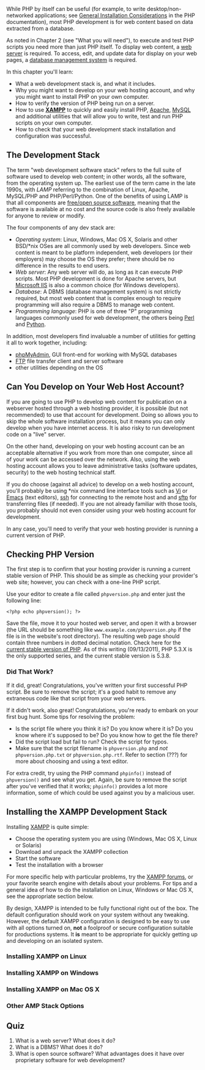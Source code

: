 
While PHP by itself can be useful (for example, to write desktop/non-networked applications; see [General Installation Considerations](http://www.php.net/manual/en/install.general.php) in the PHP documentation), most PHP development is for web content based on data extracted from a database.

As noted in Chapter 2 (see "What you will need"), to execute and test PHP scripts you need more than just PHP itself. To display web content, a [web server](https://secure.wikimedia.org/wikipedia/en/wiki/Web_server) is required. To access, edit, and update data for display on your web pages, a [database management system](https://secure.wikimedia.org/wikipedia/en/wiki/Database_management_system) is required.

In this chapter you'll learn:

- What a web development stack is, and what it includes.
- Why you might want to develop on your web hosting account, and why you might want to install PHP on your own computer.
- How to verify the version of PHP being run on a server.
- How to use **[XAMPP](http://www.apachefriends.org/en/xampp.html)** to quickly and easily install PHP, [Apache](https://httpd.apache.org/), [MySQL](https://www.mysql.com/) and additional utilities that will allow you to write, test and run PHP scripts on your own computer.
- How to check that your web development stack installation and configuration was successful.


## The Development Stack

The term "web development software stack" refers to the full suite of software used to develop web content; in other words, all the software, from the operating system up. The earliest use of the term came in the late 1990s, with *LAMP* referring to the combination of Linux, Apache, MySQL/PHP and PHP/Perl/Python. One of the benefits of using LAMP is that all components are [free/open source software](https://secure.wikimedia.org/wikipedia/en/wiki/Free_and_open_source_software), meaning that the software is available at no cost and the source code is also freely available for anyone to review or modify.


The four components of any dev stack are:

- *Operating system*: Linux, Windows, Mac OS X, Solaris and other BSD/*nix OSes are all commonly used by web developers. Since web content is meant to be platform independent, web developers (or their employers) may choose the OS they prefer; there should be no difference in the results to end users.
- *Web server*: Any web server will do, as long as it can execute PHP scripts. Most PHP development is done for Apache servers, but [Microsoft IIS](https://www.iis.net/) is also a common choice (for Windows developers).
- *Database*: A DBMS (database management system) is not strictly required, but most web content that is complex enough to require programming will also require a DBMS to manage web content.
- *Programming language*: PHP is one of three "P" programming languages commonly used for web development, the others being [Perl](http://www.perl.org/) and [Python](http://www.python.org/).


In addition, most developers find invaluable a number of utilities for getting it all to work together, including:

- [phpMyAdmin](http://www.phpmyadmin.net/), GUI front-end for working with MySQL databases
- [FTP](https://secure.wikimedia.org/wikipedia/en/wiki/File_Transfer_Protocol) file transfer client and server software
- other utilities depending on the OS


## Can You Develop on Your Web Host Account?

If you are going to use PHP to develop web content for publication on a webserver hosted through a web hosting provider, it is possible (but not recommended) to use that account for development. Doing so allows you to skip the whole software installation process, but it means you can only develop when you have internet access. It is also risky to run development code on a "live" server.

On the other hand, developing on your web hosting account can be an acceptable alternative if you work from more than one computer, since all of your work can be accessed over the network. Also, using the web hosting account allows you to leave administrative tasks (software updates, security) to the web hosting technical staff.

If you do choose (against all advice) to develop on a web hosting account, you'll probably be using *nix command line interface tools such as [Vi](http://en.wikipedia.org/wiki/Vi) or [Emacs](http://en.wikipedia.org/wiki/Emacs) (text editors), [ssh](http://en.wikipedia.org/wiki/Secure_Shell) for connecting to the remote host and and [sftp](http://en.wikipedia.org/wiki/SSH_File_Transfer_Protocol) for transferring files (if needed). If you are not already familiar with those tools, you probably should not even consider using your web hosting account for development.

In any case, you'll need to verify that your web hosting provider is running a current version of PHP.


## Checking PHP Version

The first step is to confirm that your hosting provider is running a current stable version of PHP. This should be as simple as checking your provider's web site; however, you can check with a one-line PHP script. 

Use your editor to create a file called `phpversion.php` and enter just the following line:

	<?php echo phpversion(); ?>

Save the file, move it to your hosted web server, and open it with a browser (the URL should be something like `www.example.com/phpversion.php` if the file is in the website's root directory). The resulting web page should contain three numbers in dotted decimal notation. Check here for the [current stable version of PHP](http://php.net/downloads.php). As of this writing (09/13/2011), PHP 5.3.X is the only supported series, and the current stable version is 5.3.8.

### Did That Work?

If it did, great! Congratulations, you've written your first successful PHP script. Be sure to remove the script; it's a good habit to remove any extraneous code like that script from your web servers.

If it didn't work, also great! Congratulations, you're ready to embark on your first bug hunt. Some tips for resolving the problem:

- Is the script file where you think it is? Do you know where it is? Do you know where it's supposed to be? Do you know how to get the file there?
- Did the script load but fail to run? Check the script for typos.
- Make sure that the script filename is `phpversion.php` and *not* `phpversion.php.txt` or `phpversion.php.rtf`. Refer to section (???) for more about choosing and using a text editor.


For extra credit, try using the PHP command `phpinfo()` instead of `phpversion()` and see what you get. Again, be sure to remove the script after you've verified that it works; `phpinfo()` provides a lot more information, some of which could be used against you by a malicious user.


## Installing the XAMPP Development Stack

Installing [XAMPP](http://www.apachefriends.org/en/xampp.html) is quite simple:

- Choose the operating system you are using (Windows, Mac OS X, Linux or Solaris)
- Download and unpack the XAMPP collection
- Start the software
- Test the installation with a browser

For more specific help with particular problems, try the [XAMPP forums](http://www.apachefriends.org/f/viewforum.php?f=34), or your favorite search engine with details about your problems. For tips and a general idea of how to do the installation on Linux, Windows or Mac OS X, see the appropriate section below.

By design, XAMPP is intended to be fully functional right out of the box. The default configuration should work on your system without any tweaking. However, the default XAMPP configuration is designed to be easy to use with all options turned on, **not** a foolproof or secure configuration suitable for productions systems. It **is** meant to be appropriate for quickly getting up and developing on an isolated system.


### Installing XAMPP on Linux

### Installing XAMPP on Windows

### Installing XAMPP on Mac OS X

### Other AMP Stack Options


## Quiz

1. What is a web server? What does it do?
2. What is a DBMS? What does it do?
3. What is open source software? What advantages does it have over proprietary software for web development?


